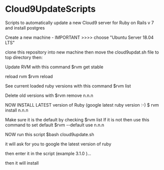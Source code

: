 # Cloud9UpdateScripts
Scripts to automatically update a new Cloud9 server for Ruby on Rails v 7 and install postgres

Create a new machine - IMPORTANT >>>> choose "Ubuntu Server 18.04 LTS"

clone this repository into new machine then move the cloud9updat.sh file to top directory then:

Update RVM with this command 
$rvm get stable

reload rvm
$rvm reload

See current loaded ruby versions with this command
$rvm list

Delete old versions with 
$rvm remove n.n.n

NOW INSTALL LATEST version of Ruby (google latest ruby version :-) 
$ rvm install n.n.n

Make sure it is the default by checking 
$rvm list
If it is not then use this command to set default
$rvm --default use n.n.n

NOW run this script
$bash cloud9update.sh 

it will ask for you to google the latest version of ruby 

then enter it in the script (example 3.1.0 )... 

then it will install 
